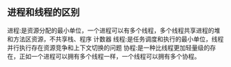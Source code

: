 ## 进程和线程的区别
进程:是资源分配的最小单位，一个进程可以有多个线程，多个线程共享进程的堆和方法区资源，不共享栈、程序 计数器
线程:是任务调度和执行的最小单位，线程并行执行存在资源竞争和上下文切换的问题 
协程:是一种比线程更加轻量级的存在，正如一个进程可以拥有多个线程一样，一个线程可以拥有多个协程。